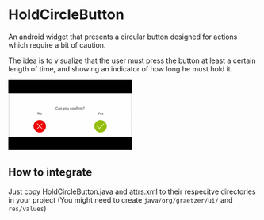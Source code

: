 # HoldCircleButton
An android widget that presents a circular button designed for actions which 
require a bit of caution. 

The idea is to visualize that the user must press the button at 
least a certain length of time, and showing an indicator of how long he must hold it.

![demo.gif](demo.gif)


## How to integrate

Just copy [HoldCircleButton.java](blob/master/src/main/java/org/graetzer/ui/HoldCircleButton.java)
and [attrs.xml](blob/master/src/main/res/values/attrs.xml) to their respecitve directories in your project
(You might need to create ```java/org/graetzer/ui/``` and ```res/values```)
